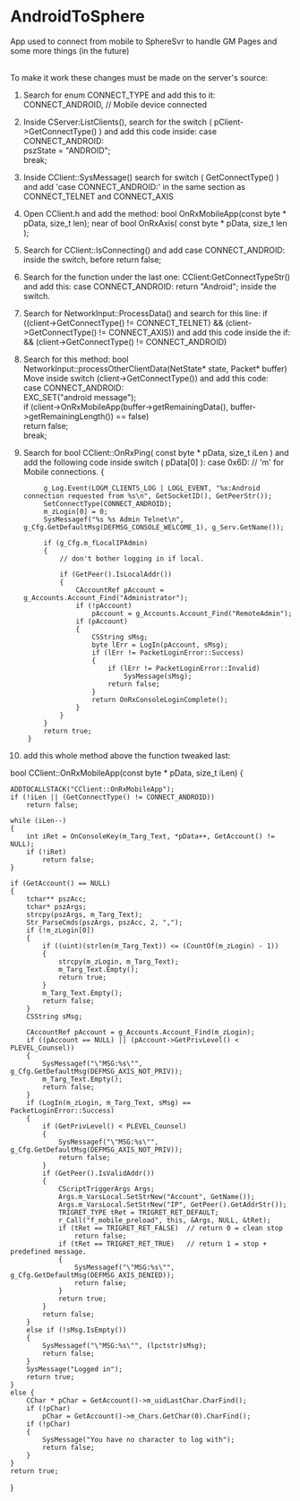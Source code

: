 # AndroidToSphere
App used to connect from mobile to SphereSvr to handle GM Pages and some more things (in the future)<br><br>


To make it work these changes must be made on the server's source:

1) Search for enum CONNECT_TYPE and add this to it: CONNECT_ANDROID,	// Mobile device connected

2) Inside CServer:ListClients(), search for the switch ( pClient->GetConnectType() ) and add this code inside:
				case CONNECT_ANDROID:<br>
					pszState = "ANDROID";<br>
					break;<br>

3) Inside CClient::SysMessage() search for switch ( GetConnectType() ) and add 'case CONNECT_ANDROID:' in the same section as CONNECT_TELNET and CONNECT_AXIS

4) Open CClient.h and add the method: bool OnRxMobileApp(const byte * pData, size_t len); near of bool OnRxAxis( const byte * pData, size_t len );

5) Search for CClient::IsConnecting() and add case CONNECT_ANDROID: inside the switch, before return false;

6) Search for the function under the last one: CClient:GetConnectTypeStr() and add this: case CONNECT_ANDROID:	return "Android"; inside the switch.

7) Search for NetworkInput::ProcessData() and search for this line: if ((client->GetConnectType() != CONNECT_TELNET) && (client->GetConnectType() != CONNECT_AXIS)) 
and add this code inside the if: && (client->GetConnectType() != CONNECT_ANDROID)

8) Search for this method: bool NetworkInput::processOtherClientData(NetState* state, Packet* buffer)
    Move inside switch (client->GetConnectType()) and add this code:<br>
      case CONNECT_ANDROID:<br>
			EXC_SET("android message");<br>
			if (client->OnRxMobileApp(buffer->getRemainingData(), buffer->getRemainingLength()) == false)<br>
				return false;<br>
			break;<br>

9) Search for bool CClient::OnRxPing( const byte * pData, size_t iLen )  and add the following code inside switch ( pData[0] ):
  case 0x6D:	// 'm' for Mobile connections.
		{
		
			g_Log.Event(LOGM_CLIENTS_LOG | LOGL_EVENT, "%x:Android connection requested from %s\n", GetSocketID(), GetPeerStr());
			SetConnectType(CONNECT_ANDROID);
			m_zLogin[0] = 0;
			SysMessagef("%s %s Admin Telnet\n", g_Cfg.GetDefaultMsg(DEFMSG_CONSOLE_WELCOME_1), g_Serv.GetName());

			if (g_Cfg.m_fLocalIPAdmin)
			{
				// don't bother logging in if local.

				if (GetPeer().IsLocalAddr())
				{
					CAccountRef pAccount = g_Accounts.Account_Find("Administrator");
					if (!pAccount)
						pAccount = g_Accounts.Account_Find("RemoteAdmin");
					if (pAccount)
					{
						CSString sMsg;
						byte lErr = LogIn(pAccount, sMsg);
						if (lErr != PacketLoginError::Success)
						{
							if (lErr != PacketLoginError::Invalid)
								SysMessage(sMsg);
							return false;
						}
						return OnRxConsoleLoginComplete();
					}
				}
			}
			return true;
		}

10) add this whole method above the function tweaked last:

bool CClient::OnRxMobileApp(const byte * pData, size_t iLen)
{

	ADDTOCALLSTACK("CClient::OnRxMobileApp");
	if (!iLen || (GetConnectType() != CONNECT_ANDROID))
		return false;

	while (iLen--)
	{
		int iRet = OnConsoleKey(m_Targ_Text, *pData++, GetAccount() != NULL);
		if (!iRet)
			return false;
	}

	if (GetAccount() == NULL)
	{
		tchar** pszAcc;
		tchar* pszArgs;
		strcpy(pszArgs, m_Targ_Text);
		Str_ParseCmds(pszArgs, pszAcc, 2, ",");
		if (!m_zLogin[0])
		{
			if ((uint)(strlen(m_Targ_Text)) <= (CountOf(m_zLogin) - 1))
			{
				strcpy(m_zLogin, m_Targ_Text);
				m_Targ_Text.Empty();
				return true;
			}
			m_Targ_Text.Empty();
			return false;
		}
		CSString sMsg;

		CAccountRef pAccount = g_Accounts.Account_Find(m_zLogin);
		if ((pAccount == NULL) || (pAccount->GetPrivLevel() < PLEVEL_Counsel))
		{
			SysMessagef("\"MSG:%s\"", g_Cfg.GetDefaultMsg(DEFMSG_AXIS_NOT_PRIV));
			m_Targ_Text.Empty();
			return false;
		}
		if (LogIn(m_zLogin, m_Targ_Text, sMsg) == PacketLoginError::Success)
		{
			if (GetPrivLevel() < PLEVEL_Counsel)
			{
				SysMessagef("\"MSG:%s\"", g_Cfg.GetDefaultMsg(DEFMSG_AXIS_NOT_PRIV));
				return false;
			}
			if (GetPeer().IsValidAddr())
			{
				CScriptTriggerArgs Args;
				Args.m_VarsLocal.SetStrNew("Account", GetName());
				Args.m_VarsLocal.SetStrNew("IP", GetPeer().GetAddrStr());
				TRIGRET_TYPE tRet = TRIGRET_RET_DEFAULT;
				r_Call("f_mobile_preload", this, &Args, NULL, &tRet);
				if (tRet == TRIGRET_RET_FALSE)	// return 0 = clean stop
					return false;
				if (tRet == TRIGRET_RET_TRUE)	// return 1 = stop + predefined message.
				{
					SysMessagef("\"MSG:%s\"", g_Cfg.GetDefaultMsg(DEFMSG_AXIS_DENIED));
					return false;
				}
				return true;
			}
			return false;
		}
		else if (!sMsg.IsEmpty())
		{
			SysMessagef("\"MSG:%s\"", (lpctstr)sMsg);
			return false;
		}
		SysMessage("Logged in");
		return true;
	}
	else {
		CChar * pChar = GetAccount()->m_uidLastChar.CharFind();
		if (!pChar)
			pChar = GetAccount()->m_Chars.GetChar(0).CharFind();
		if (!pChar)
		{
			SysMessage("You have no character to log with");
			return false;
		}
	}
	return true;
}
